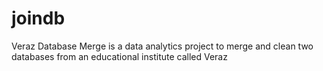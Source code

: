 # joindb
Veraz Database Merge is a data analytics project to merge and clean two databases from an educational institute called Veraz
